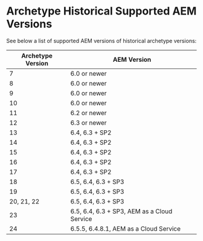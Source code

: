 # Archetype Historical Supported AEM Versions

See below a list of supported AEM versions of historical archetype versions:

Archetype Version | AEM Version
------------------|-------------
7                 | 6.0 or newer
8                 | 6.0 or newer
9                 | 6.0 or newer
10                | 6.0 or newer
11                | 6.2 or newer
12                | 6.3 or newer
13                | 6.4, 6.3 + SP2
14                | 6.4, 6.3 + SP2
15                | 6.4, 6.3 + SP2
16                | 6.4, 6.3 + SP2
17                | 6.4, 6.3 + SP2
18                | 6.5, 6.4, 6.3 + SP3
19                | 6.5, 6.4, 6.3 + SP3
20, 21, 22        | 6.5, 6.4, 6.3 + SP3
23                | 6.5, 6.4, 6.3 + SP3, AEM as a Cloud Service
24                | 6.5.5, 6.4.8.1, AEM as a Cloud Service
